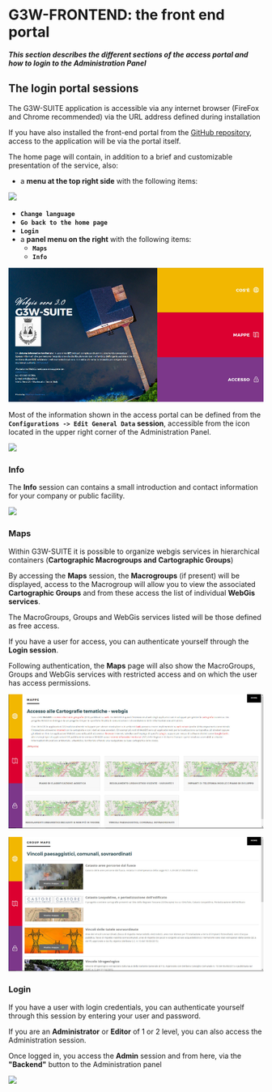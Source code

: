 # G3W-FRONTEND: the front end portal
_**This section describes the different sections of the access portal and how to login to the Administration Panel**_

## The login portal sessions
The G3W-SUITE application is accessible via any internet browser (FireFox and Chrome recommended) via the URL address defined during installation

If you have also installed the front-end portal from the [GitHub repository](https://github.com/g3w-suite/g3w-admin-frontend), access to the application will be via the portal itself.

The home page will contain, in addition to a brief and customizable presentation of the service, also:

 * a **menu at the top right side** with the following items:
 
 ![](images/manual/g3wsuite_portal_menu_toprigth.png)
 
   * **`Change language`**
   * **`Go back to the home page`**
   * **`Login`**
 * a **panel menu on the right** with the following items:
   * **`Maps`**
   * **`Info`**


![](images/manual/g3wsuite_portal_frontend.png)

Most of the information shown in the access portal can be defined from the **`Configurations -> Edit General Data` session**, accessible from the icon located in the upper right corner of the Administration Panel.

![](images/manual/g3wclient_icon_config.png)

### Info
The **Info** session can contains a small introduction and contact information for your company or public facility.

![](images/manual/g3wsuite_portal_aboutit.png)

### Maps
Within G3W-SUITE it is possible to organize webgis services in hierarchical containers (**Cartographic Macrogroups and Cartographic Groups**)

By accessing the **Maps** session, the **Macrogroups** (if present) will be displayed, access to the Macrogroup will allow you to view the associated **Cartographic Groups** and from these access the list of individual **WebGis services**.

The MacroGroups, Groups and WebGis services listed will be those defined as free access.

If you have a user for access, you can authenticate yourself through the **Login session**.

Following authentication, the **Maps** page will also show the MacroGroups, Groups and WebGis services with restricted access and on which the user has access permissions.

![](images/manual/g3wsuite_portal_macrogroups.png)

![](images/manual/g3wsuite_portal_groups.png)

### Login
If you have a user with login credentials, you can authenticate yourself through this session by entering your user and password.

If you are an **Administrator** or **Editor** of 1 or 2 level, you can also access the Administration session.

Once logged in, you access the **Admin** session and from here, via the **"Backend"** button to the Administration panel

![](images/manual/g3wsuite_portal_login.png)
